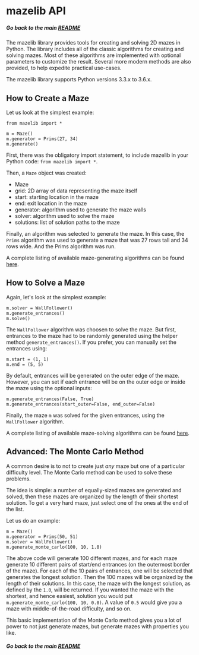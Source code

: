 # mazelib API

##### Go back to the main [README](../README.md)

The mazelib library provides tools for creating and solving 2D mazes in Python. The library includes all of the classic algorithms for creating and solving mazes. Most of these algorithms are implemented with optional parameters to customize the result. Several more modern methods are also provided, to help expedite practical use-cases.

The mazelib library supports Python versions 3.3.x to 3.6.x.

## How to Create a Maze

Let us look at the simplest example:

    from mazelib import *

    m = Maze()
    m.generator = Prims(27, 34)
    m.generate()

First, there was the obligatory import statement, to include mazelib in your Python code: `from mazelib import *`.

Then, a `Maze` object was created:

* Maze
 * grid: 2D array of data representing the maze itself
 * start: starting location in the maze
 * end: exit location in the maze
 * generator: algorithm used to generate the maze walls
 * solver: algorithm used to solve the maze
 * solutions: list of solution paths to the maze

Finally, an algorithm was selected to generate the maze. In this case, the `Prims` algorithm was used to generate a maze that was 27 rows tall and 34 rows wide. And the Prims algorithm was run.

A complete listing of available maze-generating algorithms can be found [here](MAZE_GEN_ALGOS.md).

## How to Solve a Maze

Again, let's look at the simplest example:

    m.solver = WallFollower()
    m.generate_entrances()
    m.solve()

The `WallFollower` algorithm was choosen to solve the maze. But first, entrances to the maze had to be randomly generated using the helper method `generate_entrances()`. If you prefer, you can manually set the entrances using:

    m.start = (1, 1)
    m.end = (5, 5)

By default, entrances will be generated on the outer edge of the maze. However, you can set if each entrance will be on the outer edge or inside the maze using the optional inputs:

    m.generate_entrances(False, True)
    m.generate_entrances(start_outer=False, end_outer=False)

Finally, the maze `m` was solved for the given entrances, using the `WallFollower` algorithm.

A complete listing of available maze-solving algorithms can be found [here](MAZE_SOLVE_ALGOS.md).

## Advanced: The Monte Carlo Method

A common desire is to not to create just *any* maze but one of a particular difficulty level. The Monte Carlo method can be used to solve these problems.

The idea is simple: a number of equally-sized mazes are generated and solved, then these mazes are organized by the length of their shortest solution. To get a very hard maze, just select one of the ones at the end of the list.

Let us do an example:

    m = Maze()
    m.generator = Prims(50, 51)
    m.solver = WallFollower()
    m.generate_monte_carlo(100, 10, 1.0)

The above code will generate 100 different mazes, and for each maze generate 10 different pairs of start/end entrances (on the outermost border of the maze). For each of the 10 pairs of entrances, one will be selected that generates the longest solution. Then the 100 mazes will be organized by the length of their solutions. In this case, the maze with the longest solution, as defined by the `1.0`, will be returned. If you wanted the maze with the shortest, and hence easiest, solution you would put `m.generate_monte_carlo(100, 10, 0.0)`.  A value of `0.5` would give you a maze with middle-of-the-road difficulty, and so on.

This basic implementation of the Monte Carlo method gives you a lot of power to not just generate mazes, but generate mazes with properties you like.


##### Go back to the main [README](../README.md)
